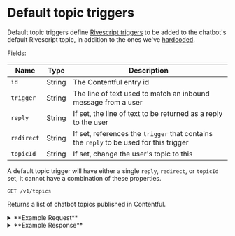 # Default topic triggers

Default topic triggers define [Rivescript triggers](https://www.rivescript.com/docs/tutorial#triggers) to be added to the chatbot's default Rivescript topic, in addition to the ones we've [hardcoded](https://github.com/DoSomething/gambit-conversations/tree/master/brain).

Fields:

Name | Type | Description
-----|------|------------
`id` | String | The Contentful entry id
`trigger` | String | The line of text used to match an inbound message from a user
`reply` | String | If set, the line of text to be returned as a reply to the user
`redirect` | String | If set, references the `trigger` that contains the `reply` to be used for this trigger
`topicId` | String | If set, change the user's topic to this 

A default topic trigger will have either a single `reply`, `redirect`, or `topicId` set, it cannot have a combination of these properties.


```
GET /v1/topics
```

Returns a list of chatbot topics published in Contentful.


<details><summary>**Example Request**</summary><p>

```
curl http://localhost:5000/v1/topics \
  -H "Accept: application/json" \
  -H "Content-Type: application/json" \
```

</p></details>

<details><summary>**Example Response**</summary><p>

```
{
  "data": [
    {
      "id": "4epEVvqGfeIEmMG4aqEEU",
      "trigger": "chat",
      "reply": "Sorry, can't chat now! I'm responding to text messages that get young people to take action in their community. For all information, go to <bot url>!"
    },
    {
      "id": "4dKgY5hMuACg2qK0sueysG",
      "trigger": "(what|how) you (doing|doin|feeling|feelin|up to) [*]",
      "redirect": "chat"
    },
      {
      "id": "3ievihqFRekcmqScOOqGMC",
      "trigger": "spit",
      "topicId": "tv7e98JGXmMM2kskGaUA2"
    },
    {
      "id": "2eQcVISjvWKCCGOmqOycMW",
      "trigger": "scam",
      "reply": "I'm <bot name>, the *real* person at <bot url> who sends out all of our texts! We're a global non-profit org that helps <bot member_count> people take social action :) \\n\n\n^ You probably signed up for updates from <bot url>, were referred by a friend, or a previous owner of this number signed up!"
    },
    {
      "id": "2OSVbOpFGEyGOYqqcgsyqM",
      "trigger": "join",
      "reply": "Boom! You signed up for <bot url>. My name's <bot name> - I'll send you weekly texts on campaigns you can get involved in. Text MENU for an action you can take right now, Text STOP to quit "
    },
    {
      "id": "247dsdYBKo02AwE4kqyk4m",
      "trigger": "what time is it [*]",
      "redirect": "chat"
    },
    {
      "id": "1olM0J7sMEsaiOwUgaSE0w",
      "trigger": "i [have] never heard of you",
      "redirect": "scam"
    },
    {
      "id": "5iubQXtjG88MgKSM4sOWmi",
      "trigger": "history",
      "reply": "Hi, I'm <bot name> from <bot url>! Did you catch our mural on the Atlanta Beltline? This mural celebrates actress, activist and professor, Adrienne McNeil Herndon. She was one of the first African American faculty at the University of Atlanta and a key supporter of black suffrage.\\n\n\n^ We created this mural to remember forgotten histories and to raise the voices of young people. Want to learn how you can amplify YOUR voice and unleash YOUR power? Text VOICE now! "
    },
    {
      "id": "75VF4bdgCkg4E2M20CiIMG",
      "trigger": "ford",
      "redirect": "join"
    },
    {
      "id": "2pqshI52mwC8OG4WOUC8EK",
      "trigger": "you are real",
      "redirect": "scam"
    },
    {
      "id": "2kpCVLk2naAmwm2MSKY0ik",
      "trigger": "(r|are|is this) [you] a @bot [*]",
      "redirect": "bot"
    },
    {
      "id": "3eyZbe15POQK0UY0Ew4Eg0",
      "trigger": "[*] you are a @bot [*]",
      "redirect": "bot"
    },
    {
      "id": "3JAkFfRoVySaee8UcuuQaU",
      "trigger": "[*] shawn [*]",
      "reply": "Thanks so much ! I hope you get really involved. Check out <bot url> for actions you can take ! Gotta go now !"
    },
    {
      "id": "tfTRRWf55I8YskcwOQSY0",
      "trigger": "[is] this [is] a scam",
      "redirect": "scam"
    },
    {
      "id": "24u0xlNfCAWM8GOQUSUqYs",
      "trigger": "(what|how) [are|did] you [*]",
      "redirect": "chat"
    },
    {
      "id": "64jOfDO1wWceyeaCYm8yyw",
      "trigger": "what is your age [*]",
      "reply": "Age is just a number!"
    },
    {
      "id": "6gXh0WgQXCMqs2AeeIGASe",
      "trigger": " i do not know you",
      "redirect": "scam"
    }
  ]
}
```

</p></details>


